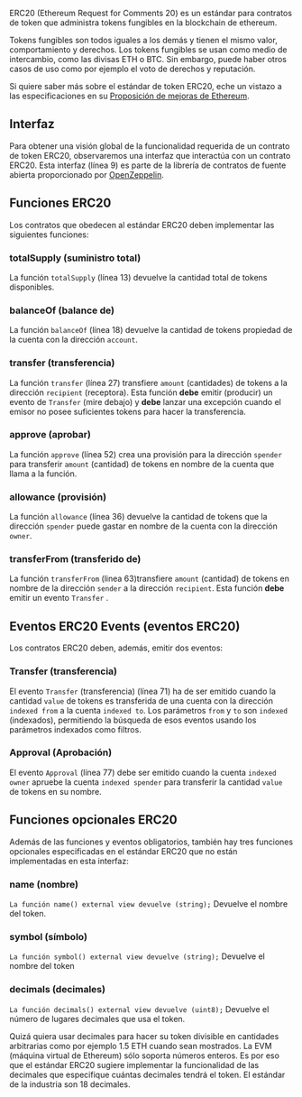 ERC20 (Ethereum Request for Comments 20) es un estándar para contratos de token que administra tokens fungibles en la blockchain de ethereum. 

Tokens fungibles son todos iguales a los demás y tienen el mismo valor, comportamiento y derechos. 
Los tokens fungibles se usan como medio de intercambio, como las divisas ETH o BTC. Sin embargo, puede haber otros casos de uso como por ejemplo el voto de derechos y reputación. 

Si quiere saber más sobre el estándar de token ERC20, eche un vistazo a las especificaciones en su <a href="https://eips.ethereum.org/EIPS/eip-20" target="_blank">Proposición de mejoras de Ethereum</a>.

## Interfaz
Para obtener una visión global de la funcionalidad requerida de un contrato de token ERC20, observaremos una interfaz que interactúa con un contrato ERC20. Esta interfaz (línea 9) es parte de la librería de contratos de fuente abierta proporcionado por <a href="https://github.com/OpenZeppelin/openzeppelin-contracts/blob/v4.4.0/contracts/token/ERC20/IERC20.sol" target="_blank">OpenZeppelin</a>.

## Funciones ERC20 
Los contratos que obedecen al estándar ERC20 deben implementar las siguientes funciones: 

### totalSupply (suministro total)
La función `totalSupply` (línea 13) devuelve la cantidad total de tokens disponibles. 

### balanceOf (balance de)
La función `balanceOf` (línea 18) devuelve la cantidad de tokens propiedad de la cuenta con la dirección `account`.

### transfer (transferencia)
La función  `transfer` (línea 27) transfiere `amount` (cantidades) de tokens a la dirección `recipient` (receptora). Esta función **debe** emitir (producir) un evento de `Transfer` (mire debajo) y **debe** lanzar una excepción cuando el emisor no posee suficientes tokens para hacer la transferencia. 

### approve (aprobar)
La función  `approve` (línea 52) crea una provisión para la dirección `spender` para transferir `amount` (cantidad) de tokens en nombre de la cuenta que llama a la función. 

### allowance (provisión)
La función  `allowance` (línea 36) devuelve la cantidad de tokens que la dirección `spender` puede gastar en nombre de la cuenta con la dirección `owner`.

### transferFrom (transferido de)
La función `transferFrom` (linea 63)transfiere  `amount` (cantidad) de tokens en nombre de la dirección `sender` a la dirección `recipient`.
Esta función **debe** emitir un evento `Transfer` .

## Eventos ERC20 Events (eventos ERC20)
Los contratos ERC20  deben, además, emitir dos eventos:

### Transfer (transferencia)
El evento `Transfer` (transferencia) (línea 71) ha de ser emitido cuando la cantidad `value` de tokens es transferida de una cuenta con la dirección  `indexed from` a la cuenta `indexed to`. Los parámetros `from` y `to` son `indexed`  (indexados), permitiendo la búsqueda de esos eventos usando los parámetros indexados como filtros. 

### Approval (Aprobación)
El evento  `Approval` (línea 77) debe ser emitido cuando la cuenta `indexed owner` apruebe la cuenta `indexed spender` para transferir la cantidad  `value`  de tokens en su nombre. 

## Funciones opcionales ERC20
Además de las funciones y eventos obligatorios, también hay tres funciones opcionales especificadas en el estándar ERC20 que no están implementadas en esta interfaz:

### name (nombre)
`La función name() external view devuelve (string);`
Devuelve el nombre del token.

### symbol (símbolo)
`La función symbol() external view devuelve (string);`
Devuelve el nombre del token

### decimals (decimales)
`La función decimals() external view devuelve (uint8);`
Devuelve el número de lugares decimales que usa el token. 

Quizá quiera usar decimales para hacer su token divisible en cantidades arbitrarias como por ejemplo 1.5 ETH cuando sean mostrados. La EVM (máquina virtual de Ethereum) sólo soporta números enteros. Es por eso que el estándar ERC20 sugiere implementar la funcionalidad de las decimales que especifique cuántas decimales tendrá el token. El estándar de la industria son 18 decimales.
